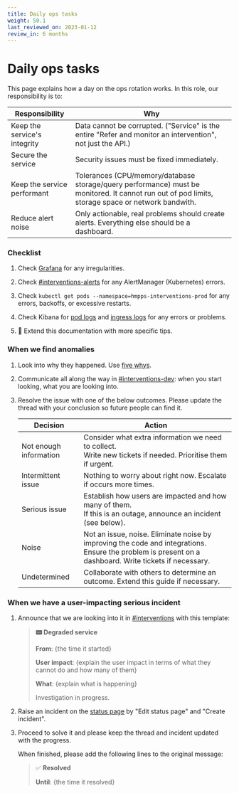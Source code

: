 ```yaml
---
title: Daily ops tasks
weight: 50.1
last_reviewed_on: 2023-01-12
review_in: 6 months
---
```


# Daily ops tasks

This page explains how a day on the ops rotation works. In this role, our responsibility is to:

| Responsibility | Why |
| --- | --- |
| Keep the service's integrity | Data cannot be corrupted. ("Service" is the entire "Refer and monitor an intervention", not just the API.) |
| Secure the service | Security issues must be fixed immediately. |
| Keep the service performant | Tolerances (CPU/memory/database storage/query performance) must be monitored. It cannot run out of pod limits, storage space or network bandwith. |
| Reduce alert noise | Only actionable, real problems should create alerts. Everything else should be a dashboard. |


### Checklist

1. Check [Grafana][grafana] for any irregularities.

1. Check [#interventions-alerts] for any AlertManager (Kubernetes) errors.

1. Check `kubectl get pods --namespace=hmpps-interventions-prod` for any errors, backoffs, or excessive restarts.

1. Check Kibana for [pod logs][kibana-pod-logs] and [ingress logs][kibana-ingress-logs] for any errors or problems.

1. 🙋 Extend this documentation with more specific tips.


### When we find anomalies

1. Look into why they happened. Use [five whys][five-whys].

1. Communicate all along the way in [#interventions-dev]: when you start looking, what you are looking into.

1. Resolve the issue with one of the below outcomes. Please update the thread with your conclusion so future people
   can find it.

    | Decision | Action |
    | -- | -- |
    | Not enough information | Consider what extra information we need to collect.<br>Write new tickets if needed. Prioritise them if urgent. |
    | Intermittent issue | Nothing to worry about right now. Escalate if occurs more times. |
    | Serious issue | Establish how users are impacted and how many of them.<br>If this is an outage, announce an incident (see below). |
    | Noise | Not an issue, noise. Eliminate noise by improving the code and integrations. Ensure the problem is present on a dashboard. Write tickets if necessary. |
    | Undetermined | Collaborate with others to determine an outcome. Extend this guide if necessary. |


### When we have a user-impacting serious incident

1. Announce that we are looking into it in [#interventions] with this template:

    > **📟 Degraded service**
    >
    > **From**: {the time it started}
    >
    > **User impact**: {explain the user impact in terms of what they cannot do and how many of them}
    >
    > **What**: {explain what is happening}
    >
    > Investigation in progress.

1. Raise an incident on the [status page](https://status-refer-monitor-intervention.apps.live.cloud-platform.service.justice.gov.uk/status/refer-and-monitor)
   by "Edit status page" and "Create incident".

1. Proceed to solve it and please keep the thread and incident updated with the progress.

    When finished, please add the following lines to the original message:

    > ✅ **Resolved**
    >
    > **Until**: {the time it resolved}


[#interventions-alerts]: https://mojdt.slack.com/archives/C022FKANS87
[#interventions-dev]: https://mojdt.slack.com/archives/C01DYKJUKDX
[#interventions]: https://mojdt.slack.com/archives/CLA97UR7D
[grafana]: https://grafana.live.cloud-platform.service.justice.gov.uk/d/PyQ91ARnk/hmpps-refer-and-monitor-an-intervention?orgId=1&from=now-3h&to=now
[kibana-pod-logs]: https://kibana.cloud-platform.service.justice.gov.uk/_plugin/kibana/app/discover#/view/70ddf910-97df-11ed-ae16-ef32c250fb53?_g=(filters%3A!()%2CrefreshInterval%3A(pause%3A!t%2Cvalue%3A0)%2Ctime%3A(from%3Anow-0d%2Fd%2Cto%3Anow))
[kibana-ingress-logs]: https://kibana.cloud-platform.service.justice.gov.uk/_plugin/kibana/app/discover#/view/dc3efc90-97df-11ed-81cd-e3a96a1418c1?_g=(filters%3A!()%2CrefreshInterval%3A(pause%3A!t%2Cvalue%3A0)%2Ctime%3A(from%3Anow-0d%2Fd%2Cto%3Anow))
[five-whys]: https://en.wikipedia.org/wiki/Five_whys
